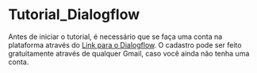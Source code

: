 # Tutorial_Dialogflow
Antes de iniciar o tutorial, é necessário que se faça uma conta na plataforma através do [Link para o Dialogflow](https://dialogflow.cloud.google.com). O cadastro pode ser feito gratuitamente através de qualquer Gmail, caso você ainda não tenha uma conta. 
